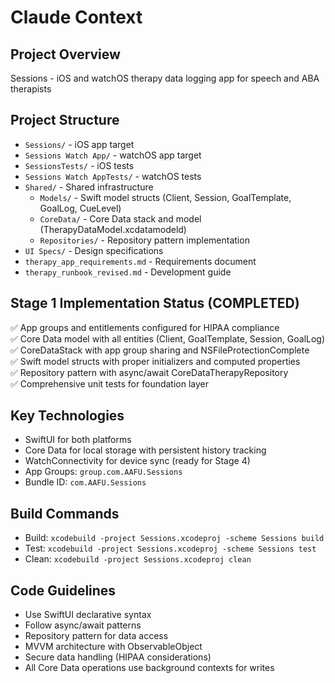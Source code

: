 # Claude Context

## Project Overview
Sessions - iOS and watchOS therapy data logging app for speech and ABA therapists

## Project Structure
- `Sessions/` - iOS app target
- `Sessions Watch App/` - watchOS app target  
- `SessionsTests/` - iOS tests
- `Sessions Watch AppTests/` - watchOS tests
- `Shared/` - Shared infrastructure
  - `Models/` - Swift model structs (Client, Session, GoalTemplate, GoalLog, CueLevel)
  - `CoreData/` - Core Data stack and model (TherapyDataModel.xcdatamodeld)
  - `Repositories/` - Repository pattern implementation
- `UI Specs/` - Design specifications
- `therapy_app_requirements.md` - Requirements document
- `therapy_runbook_revised.md` - Development guide

## Stage 1 Implementation Status (COMPLETED)
✅ App groups and entitlements configured for HIPAA compliance  
✅ Core Data model with all entities (Client, GoalTemplate, Session, GoalLog)  
✅ CoreDataStack with app group sharing and NSFileProtectionComplete  
✅ Swift model structs with proper initializers and computed properties  
✅ Repository pattern with async/await CoreDataTherapyRepository  
✅ Comprehensive unit tests for foundation layer  

## Key Technologies
- SwiftUI for both platforms
- Core Data for local storage with persistent history tracking
- WatchConnectivity for device sync (ready for Stage 4)
- App Groups: `group.com.AAFU.Sessions`
- Bundle ID: `com.AAFU.Sessions`

## Build Commands
- Build: `xcodebuild -project Sessions.xcodeproj -scheme Sessions build`
- Test: `xcodebuild -project Sessions.xcodeproj -scheme Sessions test`
- Clean: `xcodebuild -project Sessions.xcodeproj clean`

## Code Guidelines
- Use SwiftUI declarative syntax
- Follow async/await patterns
- Repository pattern for data access
- MVVM architecture with ObservableObject
- Secure data handling (HIPAA considerations)
- All Core Data operations use background contexts for writes
